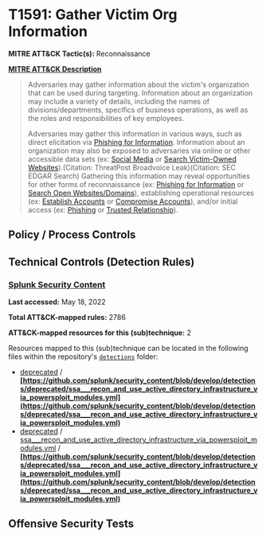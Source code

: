 # T1591: Gather Victim Org Information
**MITRE ATT&CK Tactic(s):** Reconnaissance

**[MITRE ATT&CK Description](https://attack.mitre.org/techniques/T1591)**
<blockquote>Adversaries may gather information about the victim's organization that can be used during targeting. Information about an organization may include a variety of details, including the names of divisions/departments, specifics of business operations, as well as the roles and responsibilities of key employees.

Adversaries may gather this information in various ways, such as direct elicitation via [Phishing for Information](https://attack.mitre.org/techniques/T1598). Information about an organization may also be exposed to adversaries via online or other accessible data sets (ex: [Social Media](https://attack.mitre.org/techniques/T1593/001) or [Search Victim-Owned Websites](https://attack.mitre.org/techniques/T1594)).(Citation: ThreatPost Broadvoice Leak)(Citation: SEC EDGAR Search) Gathering this information may reveal opportunities for other forms of reconnaissance (ex: [Phishing for Information](https://attack.mitre.org/techniques/T1598) or [Search Open Websites/Domains](https://attack.mitre.org/techniques/T1593)), establishing operational resources (ex: [Establish Accounts](https://attack.mitre.org/techniques/T1585) or [Compromise Accounts](https://attack.mitre.org/techniques/T1586)), and/or initial access (ex: [Phishing](https://attack.mitre.org/techniques/T1566) or [Trusted Relationship](https://attack.mitre.org/techniques/T1199)).</blockquote>

## Policy / Process Controls
## Technical Controls (Detection Rules)
### [Splunk Security Content](https://github.com/splunk/security_content)
**Last accessed:** May 18, 2022

**Total ATT&CK-mapped rules:** 2786

**ATT&CK-mapped resources for this (sub)technique:** 2

Resources mapped to this (sub)technique can be located in the following files within the repository's <code>[detections](https://github.com/splunk/security_content/tree/develop/detections)</code> folder:

* [deprecated](https://github.com/splunk/security_content/tree/develop/detections/deprecated/) / **[https://github.com/splunk/security_content/blob/develop/detections/deprecated/ssa___recon_and_use_active_directory_infrastructure_via_powersploit_modules.yml](https://github.com/splunk/security_content/blob/develop/detections/deprecated/ssa___recon_and_use_active_directory_infrastructure_via_powersploit_modules.yml)**
* [deprecated](https://github.com/splunk/security_content/tree/develop/detections/deprecated/) / [ssa___recon_and_use_active_directory_infrastructure_via_powersploit_modules.yml](https://github.com/splunk/security_content/tree/develop/detections/deprecated/ssa___recon_and_use_active_directory_infrastructure_via_powersploit_modules.yml/) / **[https://github.com/splunk/security_content/blob/develop/detections/deprecated/ssa___recon_and_use_active_directory_infrastructure_via_powersploit_modules.yml](https://github.com/splunk/security_content/blob/develop/detections/deprecated/ssa___recon_and_use_active_directory_infrastructure_via_powersploit_modules.yml)**


## Offensive Security Tests
